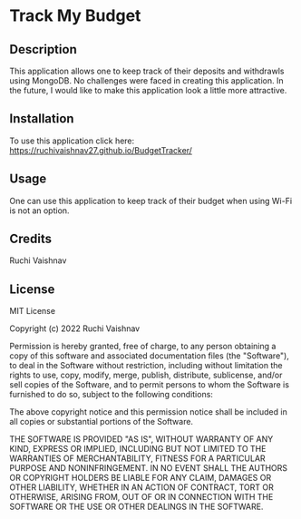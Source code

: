 # Track My Budget

## Description

This application allows one to keep track of their deposits and withdrawls using MongoDB.  No challenges were faced in creating this application.  In the future, I would like to make this application look a little more attractive.

## Installation

To use this application click here: https://ruchivaishnav27.github.io/BudgetTracker/

## Usage

One can use this application to keep track of their budget when using Wi-Fi is not an option.

## Credits

Ruchi Vaishnav

## License

MIT License

Copyright (c) 2022 Ruchi Vaishnav

Permission is hereby granted, free of charge, to any person obtaining a copy of this software and associated documentation files (the "Software"), to deal in the Software without restriction, including without limitation the rights to use, copy, modify, merge, publish, distribute, sublicense, and/or sell copies of the Software, and to permit persons to whom the Software is furnished to do so, subject to the following conditions:

The above copyright notice and this permission notice shall be included in all copies or substantial portions of the Software.

THE SOFTWARE IS PROVIDED "AS IS", WITHOUT WARRANTY OF ANY KIND, EXPRESS OR IMPLIED, INCLUDING BUT NOT LIMITED TO THE WARRANTIES OF MERCHANTABILITY, FITNESS FOR A PARTICULAR PURPOSE AND NONINFRINGEMENT. IN NO EVENT SHALL THE AUTHORS OR COPYRIGHT HOLDERS BE LIABLE FOR ANY CLAIM, DAMAGES OR OTHER LIABILITY, WHETHER IN AN ACTION OF CONTRACT, TORT OR OTHERWISE, ARISING FROM, OUT OF OR IN CONNECTION WITH THE SOFTWARE OR THE USE OR OTHER DEALINGS IN THE SOFTWARE.
